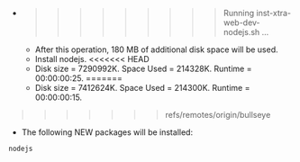 * >>>>>>>>> Running inst-xtra-web-dev-nodejs.sh ...
  * After this operation, 180 MB of additional disk space will be used.
  * Install nodejs.
<<<<<<< HEAD
  * Disk size = 7290992K. Space Used = 214328K. Runtime = 00:00:00:25.
=======
  * Disk size = 7412624K. Space Used = 214300K. Runtime = 00:00:00:15.
>>>>>>> refs/remotes/origin/bullseye
  * The following NEW packages will be installed:
  ```bash
nodejs
  ```

